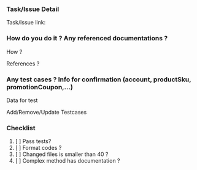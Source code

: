 ### Task/Issue Detail

Task/Issue link:


### How do you do it ? Any referenced documentations ?

How ?

References ?


### Any test cases ? Info for confirmation (account, productSku, promotionCoupon,...)

Data for test

Add/Remove/Update Testcases


### Checklist

1. [ ] Pass tests?
2. [ ] Format codes ?
3. [ ] Changed files is smaller than 40 ?
4. [ ] Complex method has documentation ?
